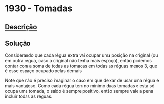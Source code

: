 # 1930 - Tomadas

## [Descrição](https://www.beecrowd.com.br/judge/pt/problems/view/1930)

## Solução

Considerando que cada régua extra vai ocupar uma posição na original (ou em outra régua, caso a original não tenha mais espaço), então podemos contar com a soma de todas as tomadas em todas as réguas menos 3, que é esse espaço ocupado pelas demais.

Note que não é preciso imaginar o caso em que deixar de usar uma régua é mais vantajoso. Como cada régua tem no mínimo duas tomadas e esta só ocupa uma tomada, o saldo é sempre positivo, então sempre vale a pena incluir todas as réguas.